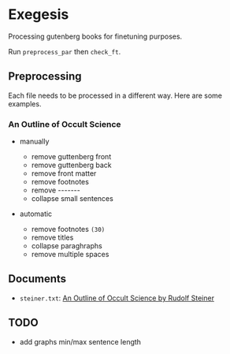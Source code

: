 # Exegesis

Processing gutenberg books for finetuning purposes.

Run `preprocess_par` then `check_ft`.

## Preprocessing

Each file needs to be processed in a different way. Here are some examples.

### An Outline of Occult Science

-   manually

    -   remove guttenberg front
    -   remove guttenberg back
    -   remove front matter
    -   remove footnotes
    -   remove -------
    -   collapse small sentences

-   automatic
    -   remove footnotes `(30)`
    -   remove titles
    -   collapse paraghraphs
    -   remove multiple spaces

## Documents

-   `steiner.txt`: [An Outline of Occult Science by Rudolf Steiner](https://www.gutenberg.org/ebooks/30718)

## TODO

-   add graphs min/max sentence length
